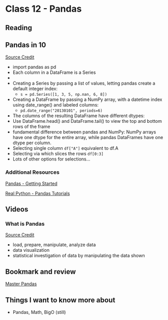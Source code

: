 # Class 12 - Pandas

## Reading

## Pandas in 10
[Source Credit](https://pandas.pydata.org/pandas-docs/stable/user_guide/10min.html)
- import pandas as pd
- Each column in a DataFrame is a Series
- 
- Creating a Series by passing a list of values, letting pandas create a default integer index:
    - `s = pd.Series([1, 3, 5, np.nan, 6, 8])`  
- Creating a DataFrame by passing a NumPy array, with a datetime index using date_range() and labeled columns:
    - `pd.date_range("20130101", periods=6)`
- The columns of the resulting DataFrame have different dtypes:
- Use DataFrame.head() and DataFrame.tail() to view the top and bottom rows of the frame
-  fundamental difference between pandas and NumPy: NumPy arrays have one dtype for the entire array, while pandas DataFrames have one dtype per column.
- Selecting single column `df["A"]` equivalent to df.A
- Selecting via [](__getitem__) which slices the rows `df[0:3]`
- Lots of other options for selections...


### Additional Resources
[Pandas - Getting Started](https://pandas.pydata.org/pandas-docs/stable/getting_started/intro_tutorials/index.html)

[Real Python - Pandas Tutorials](https://realpython.com/learning-paths/pandas-data-science/)

## Videos

### What is Pandas
[Source Credit](https://www.youtube.com/watch?v=dcqPhpY7tWk&t=391s)
-  load, prepare, manipulate, analyze data
- data visualization
- statistical investigation of data by manipulating the data shown

## Bookmark and review
[Master Pandas](https://towardsdatascience.com/be-a-more-efficient-data-scientist-today-master-pandas-with-this-guide-ea362d27386)

## Things I want to know more about
- Pandas, Math, BigO (still)